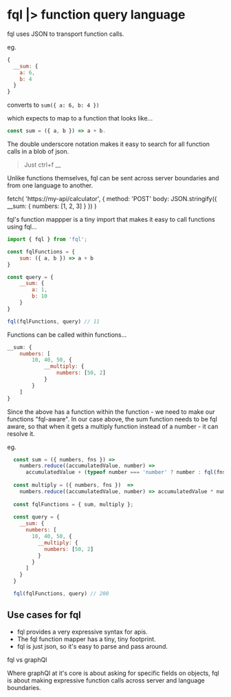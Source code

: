 fql |> function query language
==============================

fql uses JSON to transport function calls.

eg.

```javascript
{
  __sum: {
    a: 6,
    b: 4
  }
}
```

converts to `sum({ a: 6, b: 4 })`

which expects to map to a function that looks like...

```javascript
const sum = ({ a, b }) => a + b.
```

The double underscore notation makes it easy to search for all function calls in a blob of json.

> Just ctrl+f __

Unlike functions themselves, fql can be sent across server boundaries and from one language to another.

fetch(
    'https://my-api/calculator', {
    method: 'POST'
    body: JSON.stringify({
        __sum: {
            numbers: [1, 2, 3]
        }
    })
)

fql's function mappper is a tiny import that makes it easy to call functions using fql...

```javascript
import { fql } from 'fql';

const fqlFunctions = {
    sum: ({ a, b }) => a + b
}

const query = {
    __sum: {
        a: 1,
        b: 10
    }
}

fql(fqlFunctions, query) // 11
```

Functions can be called within functions...

```javascript
__sum: {
    numbers: [
        10, 40, 50, {
            __multiply: {
                numbers: [50, 2]
            }
        }
    ]
}
```

Since the above has a function within the function - we need to make our functions "fql-aware".
In our case above, the sum function needs to be fql aware, so that when it gets a multiply function instead of a number - it can resolve it.

eg.

```javascript
  const sum = ({ numbers, fns }) =>
    numbers.reduce((accumulatedValue, number) =>
      accumulatedValue + (typeof number === 'number' ? number : fql(fns, number)), 0)
  
  const multiply = ({ numbers, fns })  =>
  	numbers.reduce((accumulatedValue, number) => accumulatedValue * number, 1)
  
  const fqlFunctions = { sum, multiply };
  
  const query = {
  	__sum: {
      numbers: [
      	10, 40, 50, {
          __multiply: {
            numbers: [50, 2]
          }
        }
      ]
    }
  }

  fql(fqlFunctions, query) // 200
```

Use cases for fql
-----------------

- fql provides a very expressive syntax for apis.
- The fql function mapper has a tiny, tiny footprint.
- fql is just json, so it's easy to parse and pass around.

fql vs graphQl

Where graphQl at it's core is about asking for specific fields on objects, fql is about making expressive function calls across server and language boundaries.
